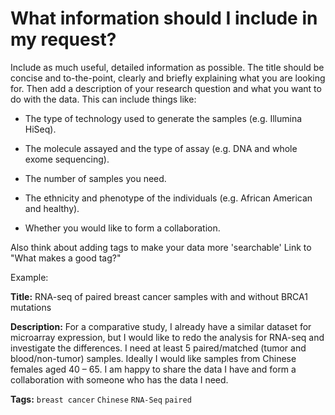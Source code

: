 # What information should I include in my request?

Include as much useful, detailed information as possible. The title should be concise and to-the-point, clearly and briefly explaining what you are looking for. Then add a description of your research question and what you want to do with the data. This can include things like:

* The type of technology used to generate the samples (e.g. Illumina HiSeq).

* The molecule assayed and the type of assay (e.g. DNA and whole exome sequencing).

* The number of samples you need.

* The ethnicity and phenotype of the individuals (e.g. African American and healthy).

* Whether you would like to form a collaboration.

Also think about adding tags to make your data more 'searchable' Link to "What makes a good tag?"

Example:

**Title:**
RNA-seq of paired breast cancer samples with and without BRCA1 mutations

**Description:**
For a comparative study, I already have a similar dataset for microarray expression, but I would like to redo the analysis for RNA-seq and investigate the differences. I need at least 5 paired/matched (tumor and blood/non-tumor) samples. Ideally I would like samples from Chinese females aged 40 – 65. I am happy to share the data I have and form a collaboration with someone who has the data I need.  

**Tags:**
`breast cancer` `Chinese` `RNA-Seq` `paired`
